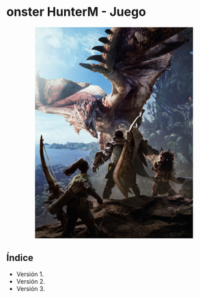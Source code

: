 <div align=justify>

# onster HunterM - Juego

<div align=center>
    <img src="./img/image.png" width=370px heigth="auto">
</div>

## Índice
- Versión 1.
- Versión 2.
- Versión 3.


</div>
